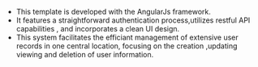 * This template is developed with the AngularJs framework.
* It features a straightforward  authentication process,utilizes restful  API capabilities , and incorporates a clean UI design.
* This system facilitates the efficiant management of extensive user records in one central location, focusing on the creation ,updating viewing and deletion of user information. 

